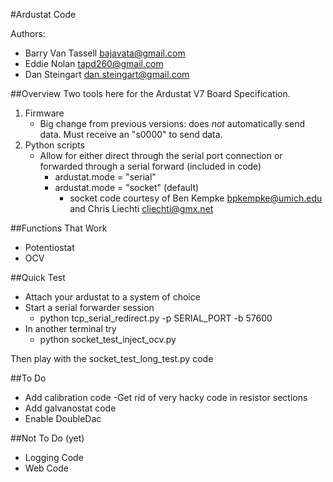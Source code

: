 #Ardustat Code

Authors:

- Barry Van Tassell <bajavata@gmail.com>
- Eddie Nolan <tapd260@gmail.com>
- Dan Steingart <dan.steingart@gmail.com>
	

##Overview
Two tools here for the Ardustat V7 Board Specification.

1. Firmware 
	- Big change from previous versions: does _not_ automatically send data.  Must receive an "s0000" to send data.
2. Python scripts
	- Allow for either direct through the serial port connection or forwarded through a serial forward (included in code) 
		- ardustat.mode = "serial"
		- ardustat.mode = "socket" (default)
			- socket code courtesy of Ben Kempke <bpkempke@umich.edu> and Chris Liechti <cliechti@gmx.net>


##Functions That Work
- Potentiostat
- OCV 

##Quick Test

- Attach your ardustat to a system of choice
- Start a serial forwarder session
	- python tcp_serial_redirect.py -p SERIAL_PORT -b 57600 
- In another terminal try
	- python socket_test_inject_ocv.py

Then play with the socket_test_long_test.py code

##To Do
- Add calibration code
	-Get rid of very hacky code in resistor sections
- Add galvanostat code
- Enable DoubleDac

##Not To Do (yet)
- Logging Code
- Web Code